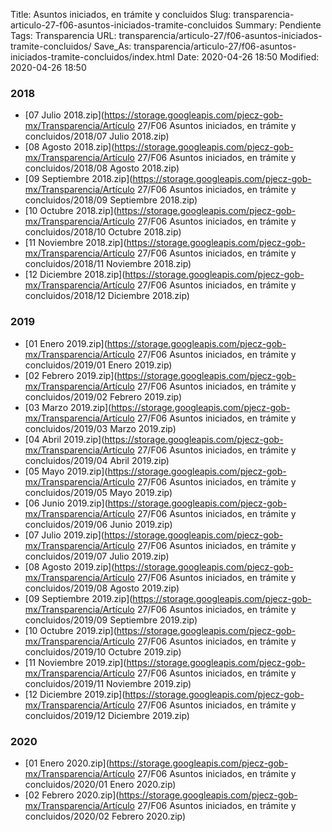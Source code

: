 Title: Asuntos iniciados, en trámite y concluidos
Slug: transparencia-articulo-27-f06-asuntos-iniciados-tramite-concluidos
Summary: Pendiente
Tags: Transparencia
URL: transparencia/articulo-27/f06-asuntos-iniciados-tramite-concluidos/
Save_As: transparencia/articulo-27/f06-asuntos-iniciados-tramite-concluidos/index.html
Date: 2020-04-26 18:50
Modified: 2020-04-26 18:50


 



### 2018


* [07 Julio 2018.zip](https://storage.googleapis.com/pjecz-gob-mx/Transparencia/Artículo 27/F06 Asuntos iniciados, en trámite y concluidos/2018/07 Julio 2018.zip)
* [08 Agosto 2018.zip](https://storage.googleapis.com/pjecz-gob-mx/Transparencia/Artículo 27/F06 Asuntos iniciados, en trámite y concluidos/2018/08 Agosto 2018.zip)
* [09 Septiembre 2018.zip](https://storage.googleapis.com/pjecz-gob-mx/Transparencia/Artículo 27/F06 Asuntos iniciados, en trámite y concluidos/2018/09 Septiembre 2018.zip)
* [10 Octubre 2018.zip](https://storage.googleapis.com/pjecz-gob-mx/Transparencia/Artículo 27/F06 Asuntos iniciados, en trámite y concluidos/2018/10 Octubre 2018.zip)
* [11 Noviembre 2018.zip](https://storage.googleapis.com/pjecz-gob-mx/Transparencia/Artículo 27/F06 Asuntos iniciados, en trámite y concluidos/2018/11 Noviembre 2018.zip)
* [12 Diciembre 2018.zip](https://storage.googleapis.com/pjecz-gob-mx/Transparencia/Artículo 27/F06 Asuntos iniciados, en trámite y concluidos/2018/12 Diciembre 2018.zip)


### 2019


* [01 Enero 2019.zip](https://storage.googleapis.com/pjecz-gob-mx/Transparencia/Artículo 27/F06 Asuntos iniciados, en trámite y concluidos/2019/01 Enero 2019.zip)
* [02 Febrero 2019.zip](https://storage.googleapis.com/pjecz-gob-mx/Transparencia/Artículo 27/F06 Asuntos iniciados, en trámite y concluidos/2019/02 Febrero 2019.zip)
* [03 Marzo 2019.zip](https://storage.googleapis.com/pjecz-gob-mx/Transparencia/Artículo 27/F06 Asuntos iniciados, en trámite y concluidos/2019/03 Marzo 2019.zip)
* [04 Abril 2019.zip](https://storage.googleapis.com/pjecz-gob-mx/Transparencia/Artículo 27/F06 Asuntos iniciados, en trámite y concluidos/2019/04 Abril 2019.zip)
* [05 Mayo 2019.zip](https://storage.googleapis.com/pjecz-gob-mx/Transparencia/Artículo 27/F06 Asuntos iniciados, en trámite y concluidos/2019/05 Mayo 2019.zip)
* [06 Junio 2019.zip](https://storage.googleapis.com/pjecz-gob-mx/Transparencia/Artículo 27/F06 Asuntos iniciados, en trámite y concluidos/2019/06 Junio 2019.zip)
* [07 Julio 2019.zip](https://storage.googleapis.com/pjecz-gob-mx/Transparencia/Artículo 27/F06 Asuntos iniciados, en trámite y concluidos/2019/07 Julio 2019.zip)
* [08 Agosto 2019.zip](https://storage.googleapis.com/pjecz-gob-mx/Transparencia/Artículo 27/F06 Asuntos iniciados, en trámite y concluidos/2019/08 Agosto 2019.zip)
* [09 Septiembre 2019.zip](https://storage.googleapis.com/pjecz-gob-mx/Transparencia/Artículo 27/F06 Asuntos iniciados, en trámite y concluidos/2019/09 Septiembre 2019.zip)
* [10 Octubre 2019.zip](https://storage.googleapis.com/pjecz-gob-mx/Transparencia/Artículo 27/F06 Asuntos iniciados, en trámite y concluidos/2019/10 Octubre 2019.zip)
* [11 Noviembre 2019.zip](https://storage.googleapis.com/pjecz-gob-mx/Transparencia/Artículo 27/F06 Asuntos iniciados, en trámite y concluidos/2019/11 Noviembre 2019.zip)
* [12 Diciembre 2019.zip](https://storage.googleapis.com/pjecz-gob-mx/Transparencia/Artículo 27/F06 Asuntos iniciados, en trámite y concluidos/2019/12 Diciembre 2019.zip)


### 2020


* [01 Enero 2020.zip](https://storage.googleapis.com/pjecz-gob-mx/Transparencia/Artículo 27/F06 Asuntos iniciados, en trámite y concluidos/2020/01 Enero 2020.zip)
* [02 Febrero 2020.zip](https://storage.googleapis.com/pjecz-gob-mx/Transparencia/Artículo 27/F06 Asuntos iniciados, en trámite y concluidos/2020/02 Febrero 2020.zip)


